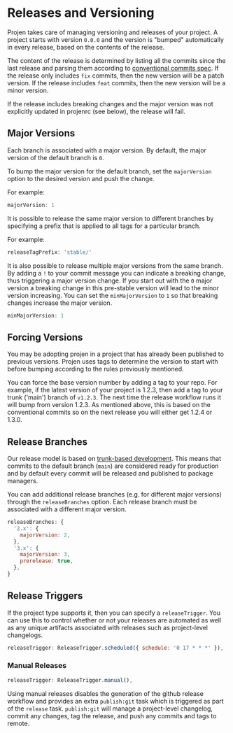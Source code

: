 # Releases and Versioning

Projen takes care of managing versioning and releases of your project. A project starts with version `0.0.0` and the version 
is "bumped" automatically in every release, based on the contents of the release.

The content of the release is determined by listing all the commits since the last release and parsing them according to
[conventional commits spec](https://www.conventionalcommits.org/en/v1.0.0/). If the release only includes `fix` commits, then
the new version will be a patch version. If the release includes `feat` commits, then the new version will be a minor version.

If the release includes breaking changes and the major version was not explicitly updated in projenrc (see below), the release will fail.

## Major Versions

Each branch is associated with a major version. By default, the major version of the default branch is `0`. 

To bump the major version for the default branch, set the `majorVersion` option to the desired version and push the change.

For example:

```js
majorVersion: 1
```

It is possible to release the same major version to different branches by specifying a prefix that is applied to all tags for a particular branch.

For example:

```js
releaseTagPrefix: 'stable/'
```

It is also possible to release multiple major versions from the same branch. By adding a `!` to your commit message you can indicate a breaking change, thus triggering a major version change. If you start out with the `0` major version a breaking change in this pre-stable version will lead to the minor version increasing. You can set the `minMajorVersion` to `1` so that breaking changes increase the major version.

```js
minMajorVersion: 1
```


## Forcing Versions

You may be adopting projen in a project that has already been published to previous versions. Projen uses tags to determine the version to start with
before bumping according to the rules previously mentioned.

You can force the base version number by adding a tag to your repo. For example, if the latest version of your project is 1.2.3, then add a tag to your trunk ('main') branch of `v1.2.3`. The next time the release workflow runs it will bump from version 1.2.3. As mentioned above, this is based on the conventional commits so on the next release you will either get 1.2.4 or 1.3.0.

## Release Branches

Our release model is based on [trunk-based development](https://trunkbaseddevelopment.com/). This means that commits to the default 
branch (`main`) are considered ready for production and by default every commit will be released and published to package managers.

You can add additional release branches (e.g. for different major versions) through the `releaseBranches` option. Each release branch must
be associated with a different major version.

```js
releaseBranches: {
  '2.x': {
    majorVersion: 2,
  },
  '3.x': {
    majorVersion: 3,
    prerelease: true,
  },
}
```

## Release Triggers

If the project type supports it, then you can specify a `releaseTrigger`. You can use this to control whether
or not your releases are automated as well as any unique artifacts associated with releases such as project-level
changelogs.

```js
releaseTrigger: ReleaseTrigger.scheduled({ schedule: '0 17 * * *' }),
```

### Manual Releases

```js
releaseTrigger: ReleaseTrigger.manual(),
```

Using manual releases disables the generation of the github release workflow and provides an extra
`publish:git` task which is triggered as part of the `release` task. `publish:git` will manage a
project-level changelog, commit any changes, tag the release, and push any commits and tags to
remote. 
